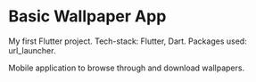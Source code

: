# Basic Wallpaper App

My first Flutter project.
Tech-stack: Flutter, Dart.
Packages used: url_launcher.

Mobile application to browse through and download wallpapers.
